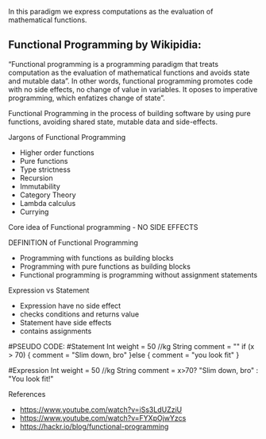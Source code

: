 In this paradigm we express computations as the evaluation of mathematical functions.

## Functional Programming by Wikipidia:
“Functional programming is a programming paradigm that treats computation as the evaluation of mathematical functions and avoids state and mutable data”. In other words, functional programming promotes code with no side effects, no change of value in variables. It oposes to imperative programming, which enfatizes change of state”.


Functional Programming in the process of building software by using pure functions, avoiding shared state, mutable data and side-effects.



Jargons of Functional Programming
- Higher order functions
- Pure functions
- Type strictness
- Recursion
- Immutability
- Category Theory
- Lambda calculus
- Currying


Core idea of Functional programming  - NO SIDE EFFECTS


DEFINITION of Functional Programming
- Programming with functions as building blocks
- Programming with pure functions as building blocks
- Functional programming is programming without assignment statements


Expression vs Statement
- Expression have no side effect
- checks conditions and returns value
- Statement have side effects
- contains assignments


#PSEUDO CODE:
#Statement
Int weight = 50 //kg
String comment = ""
if (x > 70) {
    comment = "Slim down, bro"
}else {
    comment = "you look fit"
}

#Expression
Int weight = 50 //kg
String comment = x>70? "Slim down, bro" : "You look fit!"



References 
- https://www.youtube.com/watch?v=iSs3LdUZziU
- https://www.youtube.com/watch?v=FYXpOjwYzcs
- https://hackr.io/blog/functional-programming
